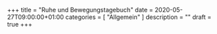 +++
title =  "Ruhe und Bewegungstagebuch"
date = 2020-05-27T09:00:00+01:00
categories = [
    "Allgemein"
]
description = ""
draft = true
+++

